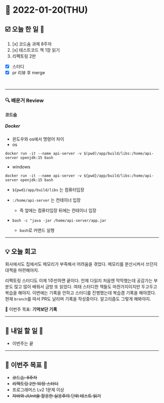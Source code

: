 # 📆 2022-01-20(THU)
## ☑️ 오늘 한 일 📑
1. [x] 코드숨 과제 8주차
2. [x] 테스트코드 책 1장 읽기 
3. 리펙토링 2판 
  - [x] 스터디 
  - [x] pr 리뷰 후 merge
<br>

***

### 🔍️ 배운거 Review
#### 코드숨 
##### Docker 
- 윈도우와 os에서 명령어 차이 
- os
```commandline
docker run -it --name api-server -v $(pwd)/app/build/libs:/home/api-server openjdk:15 bash
```

- windows
```commandline
docker run -it --name api-server -v ${pwd}/app/build/libs:/home/api-server openjdk:15 bash
```
- `${pwd}/app/build/libs` 는 컴퓨터입장
- `:/home/api-server` 는 컨테이너 입장 
    - 즉 앞에는 컴퓨터입장 뒤에는 컨테이너 입장 

- `bash -c "java -jar /home/api-server/app.jar`
    - `bash`로 커맨드 실행 
    
***

## 💡  오늘  회고

회사에서도 집에서도 메모리가 부족해서 어려움을 겪었다. 메모리를 분산시켜서 쓰던지 대책을 마련해야지. 

리팩토링 스터디도 이제 1주만하면 끝이다. 언제 다읽지 처음엔 막막했는데 공감가는 부분도 많고 많이 배워서 
금방 또 읽었다. 여태 스터디한 책들도 마찬가지이지만 두고두고 복습을 해야지. 이번에는 기록을 안하고 스터디를 진행했는데
복습겸 기록을 해야겠다. 현재 `branch`를 따서 PR도 날리며 기록을 작성중이다. 알고리즘도 그렇게 해봐야지. 


🎯 이번주 목표: **기억보단 기록** 

***

## 🎯 내일 할 일 🎯
- 이번주는 끝

***

## 🏁 이번주 목표 🏁
- ~~코드숨: 8주차~~
- ~~리펙토링 2판 10장 스터디~~
- 프로그래머스 Lv2 1문제 이상
- ~~자바와 JUnit을 활용한 실용주의 단위 테스트 읽기~~ 
 
